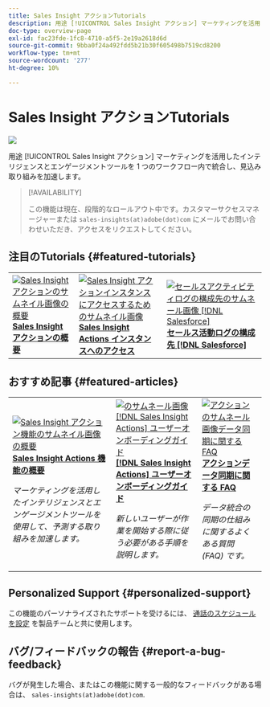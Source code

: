 ```yaml
---
title: Sales Insight アクションTutorials
description: 用途 [!UICONTROL Sales Insight アクション] マーケティングを活用したインテリジェンスとエンゲージメントツールを 1 つのワークフロー内で統合し、見込み取り組みを加速します。
doc-type: overview-page
exl-id: fac23fde-1fc8-4710-a5f5-2e19a2618d6d
source-git-commit: 9bba0f24a492fdd5b21b30f605498b7519cd8200
workflow-type: tm+mt
source-wordcount: '277'
ht-degree: 10%

---
```


# Sales Insight アクションTutorials

![](assets/header.png)

用途 [!UICONTROL Sales Insight アクション] マーケティングを活用したインテリジェンスとエンゲージメントツールを 1 つのワークフロー内で統合し、見込み取り組みを加速します。

>[!AVAILABILITY]
>
>この機能は現在、段階的なロールアウト中です。カスタマーサクセスマネージャーまたは `sales-insights(at)adobe(dot)com` にメールでお問い合わせいただき、アクセスをリクエストしてください。

## 注目のTutorials {#featured-tutorials}

<table style="table-layout:fixed">
<tr>
<td>
<a href="/help/sales-insight-actions/sales-insight-actions-overview.md"><img alt="Sales Insight アクションのサムネイル画像の概要" src="assets/sales-insight-actions-feature-overview-videothumb.png" /></a>
<div><a href="/help/sales-insight-actions/sales-insight-actions-overview.md"><strong>Sales Insight アクションの概要</strong></a></div>
</td>
<td>
<a href="/help/sales-insight-actions/accessing-your-sales-insight-actions-instance.md"><img alt="Sales Insight アクションインスタンスにアクセスするためのサムネイル画像" src="assets/accessing-your-sales-insight-actions-instance-videothumb.png" /></a>
<div><a href="/help/sales-insight-actions/accessing-your-sales-insight-actions-instance.md"><strong>Sales Insight Actions インスタンスへのアクセス</strong></a></div>
</td>
<td>
<a href="/help/sales-insight-actions/configure-sales-activity-logging-to-salesforce.md"><img alt="セールスアクティビティログの構成先のサムネール画像 [!DNL Salesforce]" src="assets/configure-sales-activity-logging-to-salesforce-videothumb.png" /></a>
<div><a href="/help/sales-insight-actions/configure-sales-activity-logging-to-salesforce.md"><strong>セールス活動ログの構成先 [!DNL Salesforce]</strong></a></div>
</td>
</tr>
</table>

## おすすめ記事 {#featured-articles}

<table style="table-layout:fixed">
<tr>
<td>
<a href="https://experienceleague.adobe.com/docs/marketo/using/product-docs/marketo-sales-insight/actions/sales-insight-actions-feature-overview.html"><img alt="Sales Insight アクション機能のサムネイル画像の概要" src="assets/sales-insight-actions-feature-overview-thumb.png" /></a>
<div><a href="https://experienceleague.adobe.com/docs/marketo/using/product-docs/marketo-sales-insight/actions/sales-insight-actions-feature-overview.html"><strong>Sales Insight Actions 機能の概要</strong></a></div>
<p><em>マーケティングを活用したインテリジェンスとエンゲージメントツールを使用して、予測する取り組みを加速します。</em></p>
</td>
<td>
<a href="https://experienceleague.adobe.com/docs/marketo/using/product-docs/marketo-sales-insight/actions/getting-started/sales-insight-actions-user-onboarding-checklist.html"><img alt="のサムネール画像 [!DNL Sales Insight Actions] ユーザーオンボーディングガイド" src="assets/sales-insight-actions-user-onboarding-guide-thumb.png" /></a>
<div><a href="https://experienceleague.adobe.com/docs/marketo/using/product-docs/marketo-sales-insight/actions/getting-started/sales-insight-actions-user-onboarding-checklist.html"><strong>[!DNL Sales Insight Actions] ユーザーオンボーディングガイド</strong></a></div>
<p><em>新しいユーザーが作業を開始する際に従う必要がある手順を説明します。</em></p>
</td>
<td>
<a href="https://experienceleague.adobe.com/docs/marketo/using/product-docs/marketo-sales-insight/actions/admin/actions-data-sync-faq.html"><img alt="アクションのサムネール画像データ同期に関する FAQ" src="assets/actions-data-sync-faq-thumb.png" /></a>
<div><a href="https://experienceleague.adobe.com/docs/marketo/using/product-docs/marketo-sales-insight/actions/admin/actions-data-sync-faq.html"><strong>アクションデータ同期に関する FAQ</strong></a></div>
<p><em>データ統合の同期の仕組みに関するよくある質問 (FAQ) です。</em></p>
</td>
</tr>
</table>

## Personalized Support {#personalized-support}

この機能のパーソナライズされたサポートを受けるには、 [通話のスケジュールを設定](https://outlook.office365.com/owa/calendar/AdobeInc1@adobe.onmicrosoft.com/bookings/) を製品チームと共に使用します。

## バグ/フィードバックの報告 {#report-a-bug-feedback}

バグが発生した場合、またはこの機能に関する一般的なフィードバックがある場合は、 `sales-insights(at)adobe(dot)com`.

